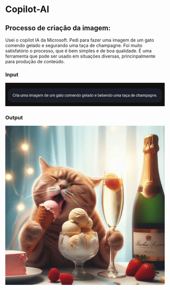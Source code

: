 # Copilot-AI

## Processo de criação da imagem:

Usei o copilot IA da Microsoft. Pedi para fazer uma imagem de um gato comendo gelado e segurando uma taça de champagne. 
Foi muito satisfatório o processo, que é bem simples e de boa qualidade. É uma ferramenta que pode ser usado em situações diversas, princinpalmente para produção de conteúdo.

### Input
![Input](/inputs/input.png)


### Output
![Input](/output/output.jpeg)
